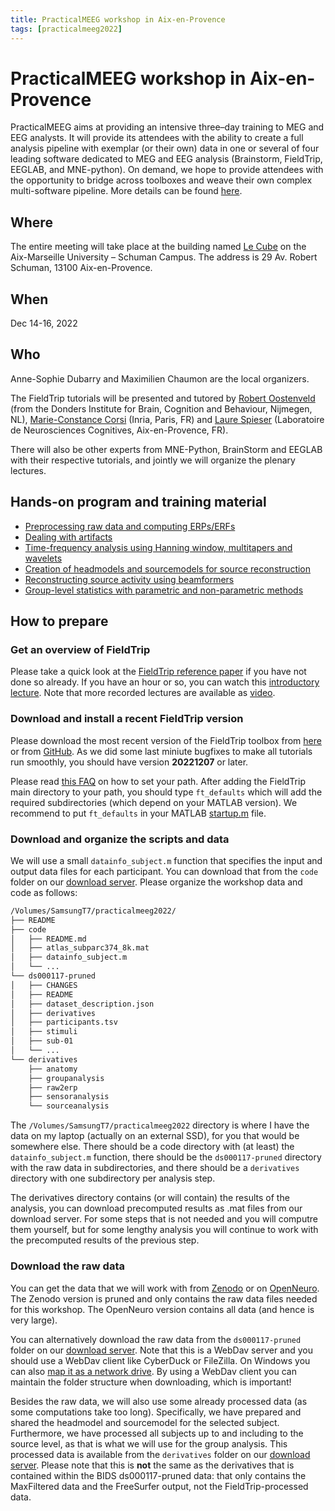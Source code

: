 ```yaml
---
title: PracticalMEEG workshop in Aix-en-Provence
tags: [practicalmeeg2022]
---
```


# PracticalMEEG workshop in Aix-en-Provence

PracticalMEEG aims at providing an intensive three–day training to MEG and EEG analysts. It will provide its attendees with the ability to create a full analysis pipeline with exemplar (or their own) data in one or several of four leading software dedicated to MEG and EEG analysis (Brainstorm, FieldTrip, EEGLAB, and MNE-python). On demand, we hope to provide attendees with the opportunity to bridge across toolboxes and weave their own complex multi-software pipeline. More details can be found [here](https://practicalmeeg2022.org).

## Where

The entire meeting will take place at the building named [Le Cube](https://www.univ-amu.fr/fr/public/le-cube-presentation) on the Aix-Marseille University – Schuman Campus. The address is 29 Av. Robert Schuman, 13100 Aix-en-Provence.

## When

Dec 14-16, 2022

## Who

Anne-Sophie Dubarry and Maximilien Chaumon are the local organizers.

The FieldTrip tutorials will be presented and tutored by [Robert Oostenveld](https://www.ru.nl/en/people/oostenveld-r) (from the Donders Institute for Brain, Cognition and Behaviour, Nijmegen, NL), [Marie-Constance Corsi](https://marieconstance-corsi.netlify.app) (Inria, Paris, FR) and [Laure Spieser](https://lnc.univ-amu.fr/en/profile/spieser-laure) (Laboratoire de Neurosciences Cognitives, Aix-en-Provence, FR).

There will also be other experts from MNE-Python, BrainStorm and EEGLAB with their respective tutorials, and jointly we will organize the plenary lectures.

## Hands-on program and training material

- [Preprocessing raw data and computing ERPs/ERFs](/workshop/practicalmeeg2022/handson_raw2erp)
- [Dealing with artifacts](/workshop/practicalmeeg2022/handson_artifacts)
- [Time-frequency analysis using Hanning window, multitapers and wavelets](/workshop/practicalmeeg2022/handson_sensoranalysis)
- [Creation of headmodels and sourcemodels for source reconstruction](/workshop/practicalmeeg2022/handson_anatomy)
- [Reconstructing source activity using beamformers](/workshop/practicalmeeg2022/handson_sourceanalysis)
- [Group-level statistics with parametric and non-parametric methods](/workshop/practicalmeeg2022/handson_groupanalysis)

## How to prepare

### Get an overview of FieldTrip

Please take a quick look at the [FieldTrip reference paper](https://doi.org/10.1155/2011/156869) if you have not done so already. If you have an hour or so, you can watch this [introductory lecture](https://www.youtube.com/watch?v=7B4rDZYwQLM). Note that more recorded lectures are available as [video](/video).

### Download and install a recent FieldTrip version

Please download the most recent version of the FieldTrip toolbox from [here](/download) or from [GitHub](https://github.com/fieldtrip/fieldtrip/tags). As we did some last miniute bugfixes to make all tutorials run smoothly, you should have version **20221207** or later.

Please read [this FAQ](/faq/should_i_add_fieldtrip_with_all_subdirectories_to_my_matlab_path/) on how to set your path. After adding the FieldTrip main directory to your path, you should type `ft_defaults` which will add the required subdirectories (which depend on your MATLAB version). We recommend to put `ft_defaults` in your MATLAB [startup.m](https://nl.mathworks.com/help/matlab/ref/startup.html) file.

### Download and organize the scripts and data

We will use a small `datainfo_subject.m` function that specifies the input and output data files for each participant. You can download that from the `code` folder on our [download server](https://download.fieldtriptoolbox.org/workshop/practicalmeeg2022/). Please organize the workshop data and code as follows:

```bash
/Volumes/SamsungT7/practicalmeeg2022/
├── README
├── code
│   ├── README.md
│   ├── atlas_subparc374_8k.mat
│   ├── datainfo_subject.m
│   └── ...
└── ds000117-pruned
│   ├── CHANGES
│   ├── README
│   ├── dataset_description.json
│   ├── derivatives
│   ├── participants.tsv
│   ├── stimuli
│   ├── sub-01
│   └── ...
└── derivatives
    ├── anatomy
    ├── groupanalysis
    ├── raw2erp
    ├── sensoranalysis
    └── sourceanalysis
```

The `/Volumes/SamsungT7/practicalmeeg2022` directory is where I have the data on my laptop (actually on an external SSD), for you that would be somewhere else. There should be a code directory with (at least) the `datainfo_subject.m` function, there should be the `ds000117-pruned` directory with the raw data in subdirectories, and there should be a `derivatives` directory with one subdirectory per analysis step.

The derivatives directory contains (or will contain) the results of the analysis, you can download precomputed results as .mat files from our download server. For some steps that is not needed and you will computre them yourself, but for some lengthy analysis you will continue to work with the precomputed results of the previous step.

### Download the raw data

You can get the data that we will work with from [Zenodo](https://doi.org/10.5281/zenodo.7405048) or on [OpenNeuro](https://doi.org/10.18112/openneuro.ds000117.v1.0.5). The Zenodo version is pruned and only contains the raw data files needed for this workshop. The OpenNeuro version contains all data (and hence is very large).

You can alternatively download the raw data from the `ds000117-pruned` folder on our [download server](https://download.fieldtriptoolbox.org/workshop/practicalmeeg2022/). Note that this is a WebDav server and you should use a WebDav client like CyberDuck or FileZilla. On Windows you can also [map it as a network drive](https://www.maketecheasier.com/map-webdav-drive-windows10/). By using a WebDav client you can maintain the folder structure when downloading, which is important!

Besides the raw data, we will also use some already processed data (as some computations take too long). Specifically, we have prepared and shared the headmodel and sourcemodel for the selected subject. Furthermore, we have processed all subjects up to and including to the source level, as that is what we will use for the group analysis. This processed data is available from the `derivatives` folder on our [download server](https://download.fieldtriptoolbox.org/workshop/practicalmeeg2022/). Please note that this is **not** the same as the derivatives that is contained within the BIDS ds000117-pruned data: that only contains the MaxFiltered data and the FreeSurfer output, not the FieldTrip-processed data.
